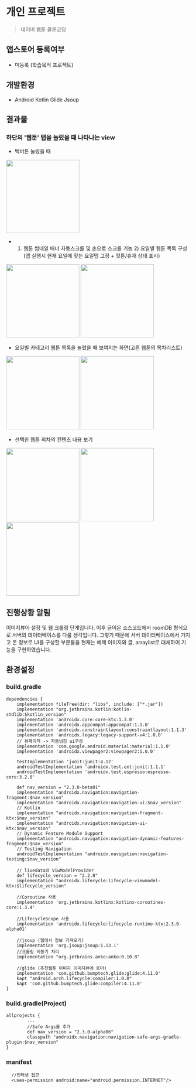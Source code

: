 개인 프로젝트
==============
>네이버 웹툰 클론코딩

앱스토어 등록여부
-----------------
* 미등록 (학습목적 프로젝트)

개발환경
-----------------
* Android Kotlin Glide Jsoup

결과물
-----------------
### 하단의 '웹툰' 탭을 눌렀을 때 나타나는 view
- 백버튼 눌렀을 때
<div>
  <img width="200", src="https://user-images.githubusercontent.com/43267195/110272880-9a351680-800e-11eb-954e-2664d85db5bf.PNG">
</div>

- 1) 웹툰 썸네일 배너 자동스크롤 및 손으로 스크롤 기능  2) 요일별 웹툰 목록 구성(앱 실행시 현재 요일에 맞는 요일탭 고정 + 컷툰/휴재 상태 표시)
<div>
  <img width="200", src="https://user-images.githubusercontent.com/43267195/110273049-0d3e8d00-800f-11eb-9cad-b8f705184187.gif">
  <img width="200", src="https://user-images.githubusercontent.com/43267195/110273300-a53c7680-800f-11eb-9627-901262e9c44d.gif">
</div>

- 요일별 카테고리 웹툰 목록을 눌렀을 때 보여지는 화면(고른 웹툰의 목차리스트)
<div>
  <img width="200", src="https://user-images.githubusercontent.com/43267195/98894323-e8fef380-24e7-11eb-914d-e8c68aaed5ad.gif">
  <img width="200", src="https://user-images.githubusercontent.com/43267195/98893008-e8b12900-24e4-11eb-9565-23c31f7becf8.jpg">
</div>

- 선택한 웹툰 회차의 컨텐츠 내용 보기 
<div>
  <img width="200", src="https://user-images.githubusercontent.com/43267195/98905111-35edc480-24fe-11eb-96e7-76a4c3943532.gif">
  <img width="200", src="https://user-images.githubusercontent.com/43267195/98905148-456d0d80-24fe-11eb-9f0e-eff97c104026.gif">
  <img width="200", src="https://user-images.githubusercontent.com/43267195/99513371-e90e6000-29cd-11eb-8415-fa5f8c22557e.gif">
</div>

## 진행상황 알림
이미지뷰어 설정 및 웹 크롤링 단계입니다. 이후 긁어온 소스코드에서 roomDB 형식으로 서버의 데이터베이스를 다룰 생각입니다. 그렇기 때문에 서버 데이터베이스에서 가지고 온 정보로 UI를 구성할 부분들을 현재는 예제 이미지와 글, arraylist로 대체하여 기능을 구현하였습니다. 
 
환경설정
-----------------
### build.gradle
```
dependencies {
    implementation fileTree(dir: "libs", include: ["*.jar"])
    implementation "org.jetbrains.kotlin:kotlin-stdlib:$kotlin_version"
    implementation 'androidx.core:core-ktx:1.3.0'
    implementation 'androidx.appcompat:appcompat:1.1.0'
    implementation 'androidx.constraintlayout:constraintlayout:1.1.3'
    implementation 'androidx.legacy:legacy-support-v4:1.0.0'
    // 뷰페이저 -> 자동넘김 ui구성
    implementation 'com.google.android.material:material:1.1.0'
    implementation 'androidx.viewpager2:viewpager2:1.0.0'

    testImplementation 'junit:junit:4.12'
    androidTestImplementation 'androidx.test.ext:junit:1.1.1'
    androidTestImplementation 'androidx.test.espresso:espresso-core:3.2.0'

    def nav_version = "2.3.0-beta01"
    implementation "androidx.navigation:navigation-fragment:$nav_version"
    implementation "androidx.navigation:navigation-ui:$nav_version"
    // Kotlin
    implementation "androidx.navigation:navigation-fragment-ktx:$nav_version"
    implementation "androidx.navigation:navigation-ui-ktx:$nav_version"
    // Dynamic Feature Module Support
    implementation "androidx.navigation:navigation-dynamic-features-fragment:$nav_version"
    // Testing Navigation
    androidTestImplementation "androidx.navigation:navigation-testing:$nav_version"

    // livedata의 ViwModelProvider
    def lifecycle_version = "2.2.0"
    implementation "androidx.lifecycle:lifecycle-viewmodel-ktx:$lifecycle_version"

    //Coroutine 사용
    implementation 'org.jetbrains.kotlinx:kotlinx-coroutines-core:1.3.4'

    //LifecycleScope 사용
    implementation 'androidx.lifecycle:lifecycle-runtime-ktx:2.3.0-alpha01'
    
    //jsoup (웹에서 정보 가져오기)
    implementation 'org.jsoup:jsoup:1.13.1'
    //크롤링 비동기 처리
    implementation "org.jetbrains.anko:anko:0.10.8"

    //glide (추천웹툰 이미지 이미지뷰에 로더)
    implementation 'com.github.bumptech.glide:glide:4.11.0'
    kapt "android.arch.lifecycle:compiler:1.0.0"
    kapt 'com.github.bumptech.glide:compiler:4.11.0'
}
```
### build.gradle(Project)
```
allprojects {
        ...
        //Safe Args를 추가
        def nav_version = "2.3.0-alpha06"
        classpath "androidx.navigation:navigation-safe-args-gradle-plugin:$nav_version"
}
```
### manifest
```
  //인터넷 접근
  <uses-permission android:name="android.permission.INTERNET"/> 
```
